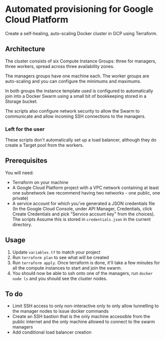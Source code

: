 # Automated provisioning for Google Cloud Platform

Create a self-healing, auto-scaling Docker cluster in GCP using Terraform.

## Architecture

The cluster consists of six Compute Instance Groups: three for managers, three workers,
spread across three availability zones.

The managers groups have one machine each. The worker groups are auto-scaling and
you can configure the minimums and maximums.

In both groups the instance template used is configured to automatically join
into a Docker Swarm using a small bit of bookkeeping stored in a Storage bucket.

The scripts also configure network security to allow the Swarm to communicate and
allow incoming SSH connections to the managers.

### Left for the user

These scripts don't automatically set up a load balancer, although they do
create a Target pool from the workers.

## Prerequisites

You will need:

* Terraform on your machine
* A Google Cloud Platform project with a VPC network containing at least one
  subnetwork (we recommend having two networks - one public, one private)
* A service account for which you've generated a JSON credentials file
  (In the Google Cloud Console, under API Manager, Credentials, click
  Create Credentials and pick "Service account key" from the choices). The scripts
  Assume this is stored in `credentials.json` in the current directory.

## Usage

1. Update `variables.tf` to match your project
1. Run `terraform plan` to see what will be created
1. Run `terraform apply`. Once terraform is done, it'll take a few minutes for all
   the compute instances to start and join the swarm.
1. You should now be able to ssh onto one of the managers, run `docker node ls`
   and you should see the cluster nodes.

## To do

* Limit SSH access to only non-interactive only to only allow tunnelling to the
  manager nodes to issue docker commands
* Create an SSH bastion that is the only machine accessible from the public
  internet and the only machine allowed to connect to the swarm managers
* Add conditional load balancer creation
